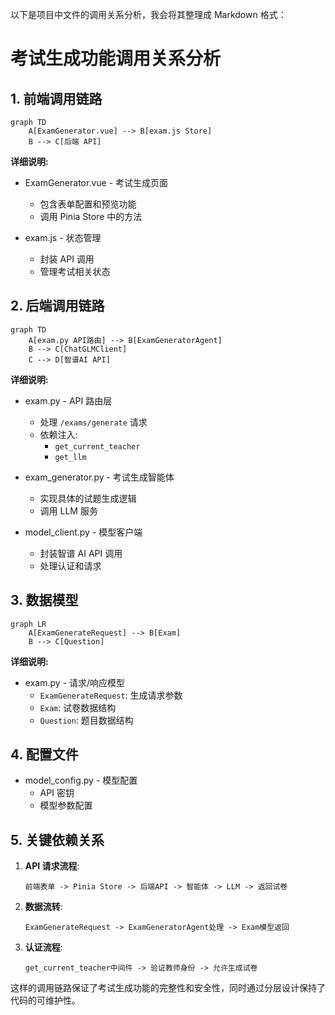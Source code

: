 以下是项目中文件的调用关系分析，我会将其整理成 Markdown 格式：

# 考试生成功能调用关系分析

## 1. 前端调用链路

```mermaid
graph TD
    A[ExamGenerator.vue] --> B[exam.js Store]
    B --> C[后端 API]
```

**详细说明:**
- ExamGenerator.vue - 考试生成页面
  - 包含表单配置和预览功能
  - 调用 Pinia Store 中的方法

- exam.js - 状态管理
  - 封装 API 调用
  - 管理考试相关状态

## 2. 后端调用链路

```mermaid
graph TD
    A[exam.py API路由] --> B[ExamGeneratorAgent]
    B --> C[ChatGLMClient]
    C --> D[智谱AI API]
```

**详细说明:**
- exam.py - API 路由层
  - 处理 `/exams/generate` 请求
  - 依赖注入:
    - `get_current_teacher`
    - `get_llm`

- exam_generator.py - 考试生成智能体
  - 实现具体的试题生成逻辑
  - 调用 LLM 服务

- model_client.py - 模型客户端
  - 封装智谱 AI API 调用
  - 处理认证和请求

## 3. 数据模型

```mermaid
graph LR
    A[ExamGenerateRequest] --> B[Exam]
    B --> C[Question]
```

**详细说明:**
- exam.py - 请求/响应模型
  - `ExamGenerateRequest`: 生成请求参数
  - `Exam`: 试卷数据结构
  - `Question`: 题目数据结构

## 4. 配置文件

- model_config.py - 模型配置
  - API 密钥
  - 模型参数配置
  
## 5. 关键依赖关系

1. **API 请求流程**:
   ```
   前端表单 -> Pinia Store -> 后端API -> 智能体 -> LLM -> 返回试卷
   ```

2. **数据流转**:
   ```
   ExamGenerateRequest -> ExamGeneratorAgent处理 -> Exam模型返回
   ```

3. **认证流程**:
   ```
   get_current_teacher中间件 -> 验证教师身份 -> 允许生成试卷
   ```

这样的调用链路保证了考试生成功能的完整性和安全性，同时通过分层设计保持了代码的可维护性。